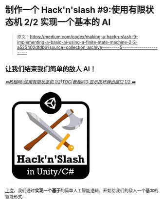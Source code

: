 # 制作一个 Hack'n'slash #9:使用有限状态机 2/2 实现一个基本的 AI

> 原文：<https://medium.com/codex/making-a-hackn-slash-9-implementing-a-basic-ai-using-a-finite-state-machine-2-2-a525402dfdb6?source=collection_archive---------5----------------------->

## 让我们结束我们简单的敌人 AI！

[*⬅️教程#8:使用有限状态机 1/2*](/codex/making-a-hackn-slash-8-implementing-a-basic-ai-using-a-finite-state-machine-1-2-be45ac71c73b)*|*[*TOC*](/c-sharp-progarmming/making-a-hackn-slash-game-in-unity-c-6ec315e75816)*|*[*教程#10:显示损坏弹出窗口 1/2 ➡️*](https://mina-pecheux.medium.com/making-a-hackn-slash-10-showing-damage-popups-1-2-80f4003abffa)

![](img/0e73857ff8ae127ce74f6268637947f5.png)

[上次](/codex/making-a-hackn-slash-8-implementing-a-basic-ai-using-a-finite-state-machine-1-2-be45ac71c73b)，我们通过**实现一个基于**的简单人工智能逻辑，开始给我们的敌人一个基本的智能形式…
